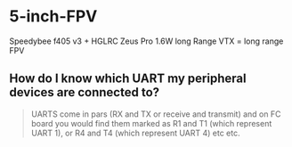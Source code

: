 # 5-inch-FPV
Speedybee f405 v3 + HGLRC Zeus Pro 1.6W long Range VTX = long range FPV 

## How do I know which UART my peripheral devices are connected to?
> UARTS come in pars (RX and TX or receive and transmit) and on FC board you would find them marked as R1 and T1 (which represent UART 1), or R4 and T4 (which represent UART 4) etc etc.
